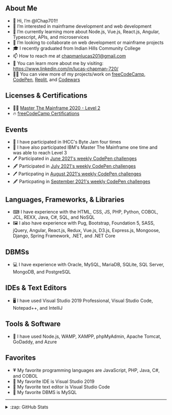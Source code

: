 ## About Me
- 👋 Hi, I’m @lChap701!!
- 👀 I’m interested in mainframe development and web development
- 🌱 I’m currently learning more about Node.js, Vue.js, React.js, Angular, Typescript, APIs, and microservices
- 💞️ I’m looking to collaborate on web development or mainframe projects
- 🎓 I recently graduated from Indian Hills Community College
- 📫 How to reach me at chapmanlucas201@gmail.com
- 🔗 You can learn more about me by visiting: https://www.linkedin.com/in/lucas-chapman-720/ 
- 👨‍💻 You can view more of my projects/work on [freeCodeCamp](https://www.freecodecamp.org/fcca68b68fb-330b-45f5-b626-d69c68cc6b2d), [CodePen](https://codepen.io/lchap701), [Replit](https://replit.com/@lChap701), and [Codewars](https://www.codewars.com/users/lChap701)

## Licenses & Certifications
- 👨‍💻 [Master The Mainframe 2020 - Level 2](https://www.credly.com/badges/72b65109-9942-4dc1-b000-d26b83b69e22?source=linked_in_profile)
- 🔥 [freeCodeCamp Certifications](https://www.freecodecamp.org/fcca68b68fb-330b-45f5-b626-d69c68cc6b2d)

## Events
- 🥇 I have participated in IHCC's Byte Jam four times
- 🥈 I have also participated IBM's Master The Mainframe one time and was able to reach Level 3
- 🖊 Participated in [June 2021's weekly CodePen challenges](https://codepen.io/collection/VYvaax)
- 🖋 Participated in [July 2021's weekly CodePen challenges](https://codepen.io/collection/YywxyW)
- 🖊 Particpating in [August 2021's weekly CodePen challenges](https://codepen.io/collection/dboRzy)
- 🖋 Particpating in [September 2021's weekly CodePen challenges](https://codepen.io/collection/OLkzwO)

## Languages, Frameworks, & Libraries
- ⌨ I have experience with the HTML, CSS, JS, PHP, Python, COBOL, JCL, REXX, Java, C#, SQL, and NoSQL
- 🖼 I also have experience with Pug, Bootstrap, Foundation 5, SASS, jQuery, Angular, React.js, Redux, Vue.js, D3.js, Express.js, Mongoose,  Django, Spring Framework, .NET, and .NET Core

## DBMSs
- 💻 I have experience with Oracle, MySQL, MariaDB, SQLite, SQL Server, MongoDB, and PostgreSQL

## IDEs & Text Editors
- 🖥 I have used Visual Studio 2019 Professional, Visual Studio Code, Notepad++, and IntelliJ

## Tools & Software
- 🔨 I have used Node.js, WAMP, XAMPP, phpMyAdmin, Apache Tomcat, GoDaddy, and Azure

## Favorites
- 💗 My favorite programming languages are JavaScript, PHP, Java, C#, and COBOL
- 💙 My favorite IDE is Visual Studio 2019
- 💜 My favorite text editor is Visual Studio Code
- 🖤 My favorite DBMS is MySQL

<hr />

<details>
  <summary>:zap: GitHub Stats</summary>
  ![My GitHub stats](https://github-readme-stats.vercel.app/api?username=lChap701)
</details>

<!---
lChap701/lChap701 is a ✨ special ✨ repository because its `README.md` (this file) appears on your GitHub profile.
You can click the Preview link to take a look at your changes.
--->
